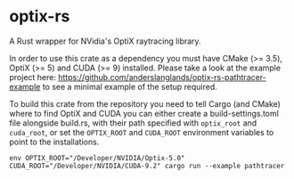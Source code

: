 # optix-rs
A Rust wrapper for NVidia's OptiX raytracing library.

In order to use this crate as a dependency you must have CMake (>= 3.5), OptiX (>= 5) and CUDA (>= 9) installed. Please take a look at the example project here: https://github.com/anderslanglands/optix-rs-pathtracer-example to see a minimal example of the setup required.

To build this crate from the repository you need to tell Cargo (and CMake) where to find OptiX and CUDA you can either create a build-settings.toml file alongside build.rs, with their path specified with `optix_root` and `cuda_root`, or set the `OPTIX_ROOT` and `CUDA_ROOT` environment variables to point to the installations.

```
env OPTIX_ROOT="/Developer/NVIDIA/Optix-5.0" CUDA_ROOT="/Developer/NVIDIA/CUDA-9.2" cargo run --example pathtracer
```

